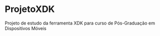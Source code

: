 # ProjetoXDK
Projeto de estudo da ferramenta XDK para curso de Pós-Graduação em Dispositivos Móveis
